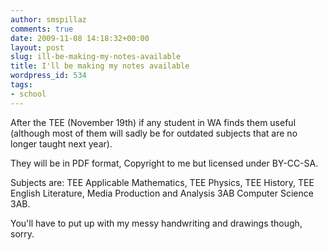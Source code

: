 ```yaml
---
author: smspillaz
comments: true
date: 2009-11-08 14:18:32+00:00
layout: post
slug: ill-be-making-my-notes-available
title: I'll be making my notes available
wordpress_id: 534
tags:
- school
---
```


After the TEE (November 19th) if any student in WA finds them useful (although most of them will sadly be for outdated subjects that are no longer taught next year).

They will be in PDF format, Copyright to me but licensed under BY-CC-SA.

Subjects are:
TEE Applicable Mathematics,
TEE Physics,
TEE History,
TEE English Literature,
Media Production and Analysis 3AB
Computer Science 3AB.

You'll have to put up with my messy handwriting and drawings though, sorry.
